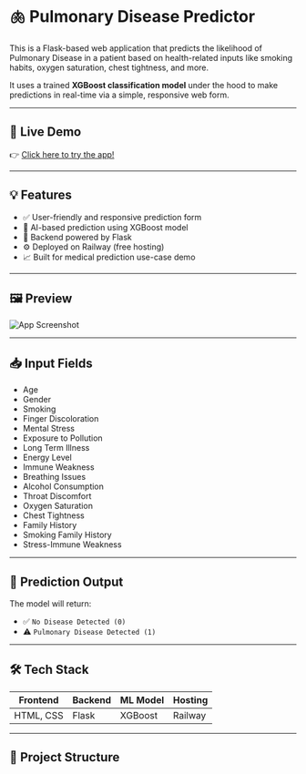 # 🫁 Pulmonary Disease Predictor

This is a Flask-based web application that predicts the likelihood of Pulmonary Disease in a patient based on health-related inputs like smoking habits, oxygen saturation, chest tightness, and more.

It uses a trained **XGBoost classification model** under the hood to make predictions in real-time via a simple, responsive web form.

---

## 🚀 Live Demo

👉 [Click here to try the app!](https://web-production-89e6.up.railway.app/)

---

## 💡 Features

- ✅ User-friendly and responsive prediction form
- 🧠 AI-based prediction using XGBoost model
- 🔐 Backend powered by Flask
- ⚙️ Deployed on Railway (free hosting)
- 📈 Built for medical prediction use-case demo

---

## 🖼 Preview

![App Screenshot](https://i.imgur.com/z4d4c3P.png) <!-- Replace with your own deployed image or remove -->

---

## 📥 Input Fields

- Age
- Gender
- Smoking
- Finger Discoloration
- Mental Stress
- Exposure to Pollution
- Long Term Illness
- Energy Level
- Immune Weakness
- Breathing Issues
- Alcohol Consumption
- Throat Discomfort
- Oxygen Saturation
- Chest Tightness
- Family History
- Smoking Family History
- Stress-Immune Weakness

---

## 🧪 Prediction Output

The model will return:
- ✅ `No Disease Detected (0)`
- ⚠️ `Pulmonary Disease Detected (1)`

---

## 🛠 Tech Stack

| Frontend       | Backend    | ML Model     | Hosting   |
|----------------|------------|--------------|-----------|
| HTML, CSS      | Flask      | XGBoost      | Railway   |

---

## 📁 Project Structure

